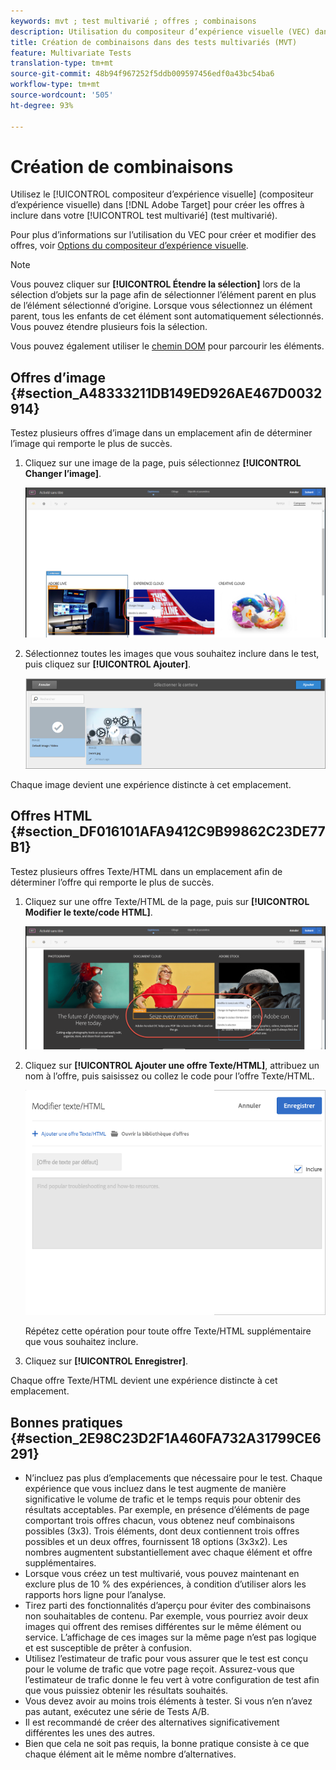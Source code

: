 ```yaml
---
keywords: mvt ; test multivarié ; offres ; combinaisons
description: Utilisation du compositeur d’expérience visuelle (VEC) dans Adobe Target pour créer les offres que vous souhaitez inclure dans votre test multivarié (MVT).
title: Création de combinaisons dans des tests multivariés (MVT)
feature: Multivariate Tests
translation-type: tm+mt
source-git-commit: 48b94f967252f5ddb009597456edf0a43bc54ba6
workflow-type: tm+mt
source-wordcount: '505'
ht-degree: 93%

---
```



# Création de combinaisons

Utilisez le [!UICONTROL compositeur d’expérience visuelle] (compositeur d’expérience visuelle) dans [!DNL Adobe Target] pour créer les offres à inclure dans votre [!UICONTROL test multivarié] (test multivarié).

Pour plus d’informations sur l’utilisation du VEC pour créer et modifier des offres, voir [Options du compositeur d’expérience visuelle](/help/c-experiences/c-visual-experience-composer/viztarget-options.md).

>[!NOTE]
>
>Vous pouvez cliquer sur **[!UICONTROL Étendre la sélection]** lors de la sélection d’objets sur la page afin de sélectionner l’élément parent en plus de l’élément sélectionné d’origine. Lorsque vous sélectionnez un élément parent, tous les enfants de cet élément sont automatiquement sélectionnés. Vous pouvez étendre plusieurs fois la sélection.
>
>Vous pouvez également utiliser le [chemin DOM](/help/c-experiences/c-visual-experience-composer/viztarget-options.md#dom-path) pour parcourir les éléments.

## Offres d’image {#section_A48333211DB149ED926AE467D0032914}

Testez plusieurs offres d’image dans un emplacement afin de déterminer l’image qui remporte le plus de succès.

1. Cliquez sur une image de la page, puis sélectionnez **[!UICONTROL Changer l’image]**.

   ![Option de modification d’image](/help/c-activities/c-multivariate-testing/t-create-multivariate-test/assets/changeimage.png)

1. Sélectionnez toutes les images que vous souhaitez inclure dans le test, puis cliquez sur **[!UICONTROL Ajouter]**.

   ![Boîte de dialogue Sélection du contenu utilisé pour ajouter des images](/help/c-activities/c-multivariate-testing/t-create-multivariate-test/assets/addimage.png)

Chaque image devient une expérience distincte à cet emplacement.

## Offres HTML  {#section_DF016101AFA9412C9B99862C23DE77B1}

Testez plusieurs offres Texte/HTML dans un emplacement afin de déterminer l’offre qui remporte le plus de succès.

1. Cliquez sur une offre Texte/HTML de la page, puis sur **[!UICONTROL Modifier le texte/code HTML]**.

   ![Modification du texte/HTML](/help/c-activities/c-multivariate-testing/t-create-multivariate-test/assets/changehtml.png)

1. Cliquez sur **[!UICONTROL Ajouter une offre Texte/HTML]**, attribuez un nom à l’offre, puis saisissez ou collez le code pour l’offre Texte/HTML.

   ![Modification des offres](/help/c-activities/c-multivariate-testing/t-create-multivariate-test/assets/editoffers.png)

   Répétez cette opération pour toute offre Texte/HTML supplémentaire que vous souhaitez inclure.

1. Cliquez sur **[!UICONTROL Enregistrer]**.

Chaque offre Texte/HTML devient une expérience distincte à cet emplacement.

## Bonnes pratiques {#section_2E98C23D2F1A460FA732A31799CE6291}

* N’incluez pas plus d’emplacements que nécessaire pour le test. Chaque expérience que vous incluez dans le test augmente de manière significative le volume de trafic et le temps requis pour obtenir des résultats acceptables. Par exemple, en présence d’éléments de page comportant trois offres chacun, vous obtenez neuf combinaisons possibles (3x3). Trois éléments, dont deux contiennent trois offres possibles et un deux offres, fournissent 18 options (3x3x2). Les nombres augmentent substantiellement avec chaque élément et offre supplémentaires.
* Lorsque vous créez un test multivarié, vous pouvez maintenant en exclure plus de 10 % des expériences, à condition d’utiliser alors les rapports hors ligne pour l’analyse.
* Tirez parti des fonctionnalités d’aperçu pour éviter des combinaisons non souhaitables de contenu. Par exemple, vous pourriez avoir deux images qui offrent des remises différentes sur le même élément ou service. L’affichage de ces images sur la même page n’est pas logique et est susceptible de prêter à confusion.
* Utilisez l’estimateur de trafic pour vous assurer que le test est conçu pour le volume de trafic que votre page reçoit. Assurez-vous que l’estimateur de trafic donne le feu vert à votre configuration de test afin que vous puissiez obtenir les résultats souhaités.
* Vous devez avoir au moins trois éléments à tester. Si vous n’en n’avez pas autant, exécutez une série de Tests A/B.
* Il est recommandé de créer des alternatives significativement différentes les unes des autres.
* Bien que cela ne soit pas requis, la bonne pratique consiste à ce que chaque élément ait le même nombre d’alternatives.

